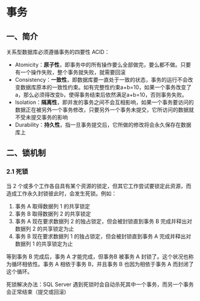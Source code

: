 # 事务
## 一、简介
关系型数据库必须遵循事务的四要性 ACID：
* Atomicity：**原子性**，即事务中的所有操作要么全部做完，要么都不做。只要有一个操作失败，整个事务就失败，就需要回滚
* Consistency：**一致性**，即数据库要一直处于一致的状态，事务的运行不会改变数据库原本的一致性约束。如有完整性约束a+b=10，如果一个事务改变了a，那么必须得改变b，使得事务结束后依然满足a+b=10，否则事务失败。
* Isolation：**隔离性**，即并发的事务之间不会互相影响，如果一个事务要访问的数据正在被另外一个事务修改，只要另外一个事务未提交，它所访问的数据就不受未提交事务的影响
* Durability：**持久性**，指一旦事务提交后，它所做的修改将会永久保存在数据库上

## 二、锁机制
### 2.1 死锁
当 2 个或多个工作各自具有某个资源的锁定，但其它工作尝试要锁定此资源，而造成工作永久封锁彼此时，会发生死锁。例如：
1. 事务 A 取得数据列 1 的共享锁定
2. 事务 B 取得数据列 2 的共享锁定
3. 事务 A 现在要求数据列 2 的独占锁定，但会被封锁直到事务 B 完成并释出对数据列 2 的共享锁定为止
4. 事务 B 现在要求数据列 1 的独占锁定，但会被封锁直到事务 A 完成并释出对数据列 1 的共享锁定为止

等到事务 B 完成后，事务 A 才能完成，但事务B 被事务 A 封锁了。这个状况也称为循环相依性。事务 A 相依于事务 B，并且事务 B
也因为相依于事务 A 而封闭了这个循环。

死锁解决办法：SQL Server 遇到死锁时会自动杀死其中一个事务，而另一个事务会正常结束（提交或回滚)
